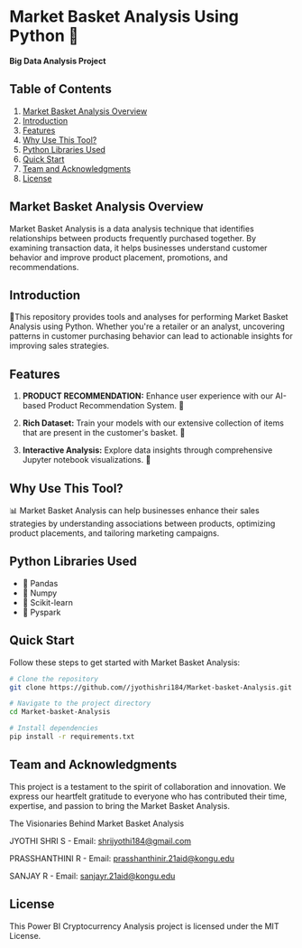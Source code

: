# Market Basket Analysis Using Python 🛒
**Big Data Analysis Project**

## Table of Contents
1. [Market Basket Analysis Overview](#market-basket-analysis-overview)
2. [Introduction](#introduction)
3. [Features](#features)
4. [Why Use This Tool?](#why-use-this-tool)
5. [Python Libraries Used](#python-libraries-used)
6. [Quick Start](#quick-start)
7. [Team and Acknowledgments](#team-and-acknowledgments)
8. [License](#license)


## Market Basket Analysis Overview
Market Basket Analysis is a data analysis technique that identifies relationships between products frequently purchased together. By examining transaction data, it helps businesses understand customer behavior and improve product placement, promotions, and recommendations.

## Introduction
📍This repository provides tools and analyses for performing Market Basket Analysis using Python. Whether you're a retailer or an analyst, uncovering patterns in customer purchasing behavior can lead to actionable insights for improving sales strategies.

## Features

1. **PRODUCT RECOMMENDATION:** Enhance user experience with our AI-based Product Recommendation System. 🚀
   
2. **Rich Dataset:** Train your models with our extensive collection of items that are present in the customer's basket. 🚀
   
3. **Interactive Analysis:** Explore data insights through comprehensive Jupyter notebook visualizations. 🚀

## Why Use This Tool?
📊 Market Basket Analysis can help businesses enhance their sales strategies by understanding associations between products, optimizing product placements, and tailoring marketing campaigns.

## Python Libraries Used
- 🌟 Pandas
- 🌟 Numpy
- 🌟 Scikit-learn
- 🌟 Pyspark

## Quick Start
Follow these steps to get started with Market Basket Analysis:

```bash
# Clone the repository
git clone https://github.com//jyothishri184/Market-basket-Analysis.git

# Navigate to the project directory
cd Market-basket-Analysis

# Install dependencies
pip install -r requirements.txt
```
## Team and Acknowledgments
This project is a testament to the spirit of collaboration and innovation. We express our heartfelt gratitude to everyone who has contributed their time, expertise, and passion to bring the Market Basket Analysis.

The Visionaries Behind Market Basket Analysis

JYOTHI SHRI S - Email: [shrijyothi184@gmail.com](mailto:shrijyothi184@gmail.com)

PRASSHANTHINI R - Email: [prasshanthinir.21aid@kongu.edu](mailto:prasshanthinir.21aid@kongu.edu)

SANJAY R - Email: [sanjayr.21aid@kongu.edu](mailto:sanjayr.21aid@kongu.edu)

## License
This Power BI Cryptocurrency Analysis project is licensed under the MIT License.

